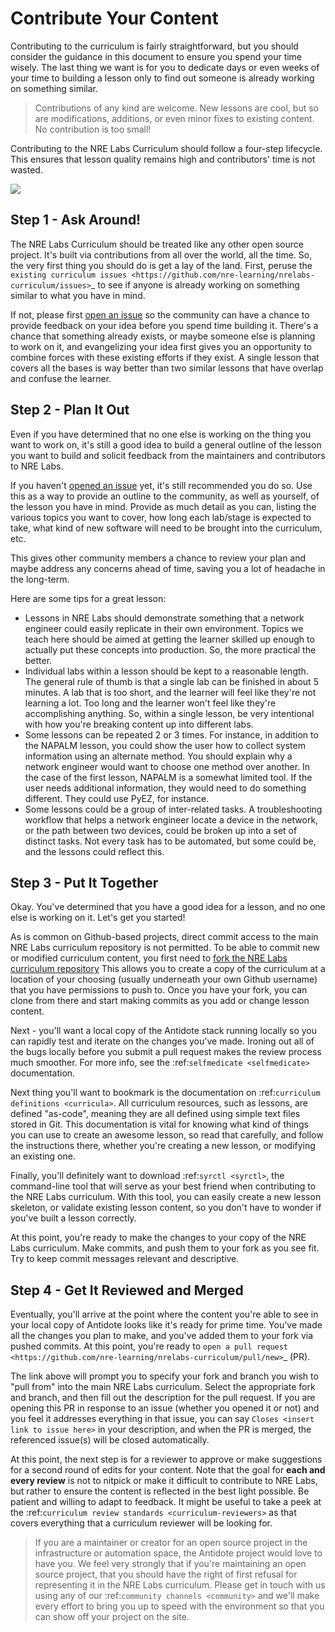 # Contribute Your Content

Contributing to the curriculum is fairly straightforward, but you should consider the guidance in this document to ensure you spend your time wisely. The last thing we want is for you to dedicate days or even weeks of your time to building a lesson only to find out someone is already working on something similar.

> Contributions of any kind are welcome. New lessons are cool, but so are modifications, additions, or even minor fixes to existing content. No contribution is too small!

Contributing to the NRE Labs Curriculum should follow a four-step lifecycle. This ensures that lesson quality remains high and contributors' time is not wasted.

![](https://github.com/nre-learning/nrelabs-docs/tree/09d474a672ed4021f6dac96449c0748f5acf39f0/creating-curriculum-content/assets/lifecycle.png)

## Step 1 - Ask Around!

The NRE Labs Curriculum should be treated like any other open source project. It's built via contributions from all over the world, all the time. So, the very first thing you should do is get a lay of the land. First, peruse the `existing curriculum issues <https://github.com/nre-learning/nrelabs-curriculum/issues>`\_ to see if anyone is already working on something similar to what you have in mind.

If not, please first [open an issue](https://github.com/nre-learning/nrelabs-curriculum/issues/new) so the community can have a chance to provide feedback on your idea before you spend time building it. There's a chance that something already exists, or maybe someone else is planning to work on it, and evangelizing your idea first gives you an opportunity to combine forces with these existing efforts if they exist. A single lesson that covers all the bases is way better than two similar lessons that have overlap and confuse the learner.

## Step 2 - Plan It Out

Even if you have determined that no one else is working on the thing you want to work on, it's still a good idea to build a general outline of the lesson you want to build and solicit feedback from the maintainers and contributors to NRE Labs.

If you haven't [opened an issue](https://github.com/nre-learning/nrelabs-curriculum/issues/new>) yet, it's still recommended you do so. Use this as a way to provide an outline to the community, as well as yourself, of the lesson you have in mind. Provide as much detail as you can, listing the various topics you want to cover, how long each lab/stage is expected to take, what kind of new software will need to be brought into the curriculum, etc.

This gives other community members a chance to review your plan and maybe address any concerns ahead of time, saving you a lot of headache in the long-term.

Here are some tips for a great lesson:

* Lessons in NRE Labs should demonstrate something that a network engineer could easily replicate in their own environment. Topics we teach here should be aimed at getting the learner skilled up enough to actually put these concepts into production. So, the more practical the better.
* Individual labs within a lesson should be kept to a reasonable length. The general rule of thumb is that a single lab can be finished in about 5 minutes. A lab that is too short, and the learner will feel like they're not learning a lot. Too long and the learner won't feel like they're accomplishing anything. So, within a single lesson, be very intentional with how you're breaking content up into different labs.
* Some lessons can be repeated 2 or 3 times.  For instance, in addition to the NAPALM lesson, you could show the user how to collect system information using an alternate method.  You should explain why a network engineer would want to choose one method over another.  In the case of the first lesson, NAPALM is a somewhat limited tool. If the user needs additional information, they would need to do something different.  They could use PyEZ, for instance.
* Some lessons could be a group of inter-related tasks.  A troubleshooting workflow that helps a network engineer locate a device in the network, or the path between two devices, could be broken up into a set of distinct tasks. Not every task has to be automated, but some could be, and the lessons could reflect this.

## Step 3 - Put It Together

Okay. You've determined that you have a good idea for a lesson, and no one else is working on it. Let's get you started!

As is common on Github-based projects, direct commit access to the main NRE Labs curriculum repository is not permitted. To be able to commit new or modified curriculum content, you first need to [fork the NRE Labs curriculum repository](https://github.com/nre-learning/nrelabs-curriculum/fork) This allows you to create a copy of the curriculum at a location of your choosing \(usually underneath your own Github username\) that you have permissions to push to. Once you have your fork, you can clone from there and start making commits as you add or change lesson content.

Next - you'll want a local copy of the Antidote stack running locally so you can rapidly test and iterate on the changes you've made. Ironing out all of the bugs locally before you submit a pull request makes the review process much smoother. For more info, see the :ref:`selfmedicate <selfmedicate>` documentation.

Next thing you'll want to bookmark is the documentation on :ref:`curriculum definitions <curricula>`. All curriculum resources, such as lessons, are defined "as-code", meaning they are all defined using simple text files stored in Git. This documentation is vital for knowing what kind of things you can use to create an awesome lesson, so read that carefully, and follow the instructions there, whether you're creating a new lesson, or modifying an existing one.

Finally, you'll definitely want to download :ref:`syrctl <syrctl>`, the command-line tool that will serve as your best friend when contributing to the NRE Labs curriculum. With this tool, you can easily create a new lesson skeleton, or validate existing lesson content, so you don't have to wonder if you've built a lesson correctly.

At this point, you're ready to make the changes to your copy of the NRE Labs curriculum. Make commits, and push them to your fork as you see fit. Try to keep commit messages relevant and descriptive.

## Step 4 - Get It Reviewed and Merged

Eventually, you'll arrive at the point where the content you're able to see in your local copy of Antidote looks like it's ready for prime time. You've made all the changes you plan to make, and you've added them to your fork via pushed commits. At this point, you're ready to `open a pull request <https://github.com/nre-learning/nrelabs-curriculum/pull/new>`\_ \(PR\).

The link above will prompt you to specify your fork and branch you wish to "pull from" into the main NRE Labs curriculum. Select the appropriate fork and branch, and then fill out the description for the pull request. If you are opening this PR in response to an issue \(whether you opened it or not\) and you feel it addresses everything in that issue, you can say `Closes <insert link to issue here>` in your description, and when the PR is merged, the referenced issue\(s\) will be closed automatically.

At this point, the next step is for a reviewer to approve or make suggestions for a second round of edits for your content. Note that the goal for **each and every review** is not to nitpick or make it difficult to contribute to NRE Labs, but rather to ensure the content is reflected in the best light possible. Be patient and willing to adapt to feedback. It might be useful to take a peek at the :ref:`curriculum review standards <curriculum-reviewers>` as that covers everything that a curriculum reviewer will be looking for.

> If you are a maintainer or creator for an open source project in the infrastructure or automation space, the Antidote project would love to have you. We feel very strongly that if you're maintaining an open source project, that you should have the right of first refusal for representing it in the NRE Labs curriculum. Please get in touch with us using any of our :ref:`community channels <community>` and we'll make every effort to bring you up to speed with the environment so that you can show off your project on the site.


